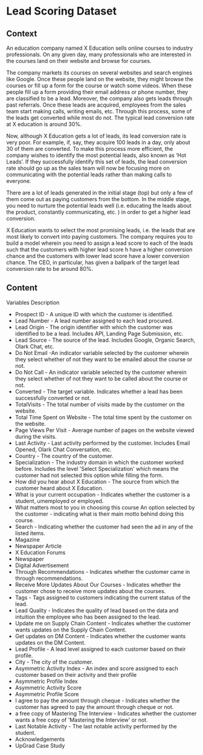 # Lead Scoring Dataset


## Context
An education company named X Education sells online courses to industry professionals. On any given day, many professionals who are interested in the courses land on their website and browse for courses.

The company markets its courses on several websites and search engines like Google. Once these people land on the website, they might browse the courses or fill up a form for the course or watch some videos. When these people fill up a form providing their email address or phone number, they are classified to be a lead. Moreover, the company also gets leads through past referrals. Once these leads are acquired, employees from the sales team start making calls, writing emails, etc. Through this process, some of the leads get converted while most do not. The typical lead conversion rate at X education is around 30%.

Now, although X Education gets a lot of leads, its lead conversion rate is very poor. For example, if, say, they acquire 100 leads in a day, only about 30 of them are converted. To make this process more efficient, the company wishes to identify the most potential leads, also known as ‘Hot Leads’. If they successfully identify this set of leads, the lead conversion rate should go up as the sales team will now be focusing more on communicating with the potential leads rather than making calls to everyone.

There are a lot of leads generated in the initial stage (top) but only a few of them come out as paying customers from the bottom. In the middle stage, you need to nurture the potential leads well (i.e. educating the leads about the product, constantly communicating, etc. ) in order to get a higher lead conversion.

X Education wants to select the most promising leads, i.e. the leads that are most likely to convert into paying customers. The company requires you to build a model wherein you need to assign a lead score to each of the leads such that the customers with higher lead score h have a higher conversion chance and the customers with lower lead score have a lower conversion chance. The CEO, in particular, has given a ballpark of the target lead conversion rate to be around 80%.

## Content

Variables Description

* Prospect ID - A unique ID with which the customer is identified.
* Lead Number - A lead number assigned to each lead procured.
* Lead Origin - The origin identifier with which the customer was identified to be a lead. Includes API, Landing Page Submission, etc.
* Lead Source - The source of the lead. Includes Google, Organic Search, Olark Chat, etc.
* Do Not Email -An indicator variable selected by the customer wherein they select whether of not they want to be emailed about the course or not.
* Do Not Call - An indicator variable selected by the customer wherein they select whether of not they want to be called about the course or not.
* Converted - The target variable. Indicates whether a lead has been successfully converted or not.
* TotalVisits - The total number of visits made by the customer on the website.
* Total Time Spent on Website - The total time spent by the customer on the website.
* Page Views Per Visit - Average number of pages on the website viewed during the visits.
* Last Activity - Last activity performed by the customer. Includes Email Opened, Olark Chat Conversation, etc.
* Country - The country of the customer.
* Specialization - The industry domain in which the customer worked before. Includes the level 'Select Specialization' which means the customer had not selected this option while filling the form.
* How did you hear about X Education - The source from which the customer heard about X Education.
* What is your current occupation - Indicates whether the customer is a student, umemployed or employed.
* What matters most to you in choosing this course An option selected by the customer - indicating what is their main motto behind doing this course.
* Search - Indicating whether the customer had seen the ad in any of the listed items.
* Magazine
* Newspaper Article
* X Education Forums
* Newspaper
* Digital Advertisement
* Through Recommendations - Indicates whether the customer came in through recommendations.
* Receive More Updates About Our Courses - Indicates whether the customer chose to receive more updates about the courses.
* Tags - Tags assigned to customers indicating the current status of the lead.
* Lead Quality - Indicates the quality of lead based on the data and intuition the employee who has been assigned to the lead.
* Update me on Supply Chain Content - Indicates whether the customer wants updates on the Supply Chain Content.
* Get updates on DM Content - Indicates whether the customer wants updates on the DM Content.
* Lead Profile - A lead level assigned to each customer based on their profile.
* City - The city of the customer.
* Asymmetric Activity Index - An index and score assigned to each customer based on their activity and their profile
* Asymmetric Profile Index
* Asymmetric Activity Score
* Asymmetric Profile Score
* I agree to pay the amount through cheque - Indicates whether the customer has agreed to pay the amount through cheque or not.
* a free copy of Mastering The Interview - Indicates whether the customer wants a free copy of 'Mastering the Interview' or not.
* Last Notable Activity - The last notable activity performed by the student.
* Acknowledgements
* UpGrad Case Study
